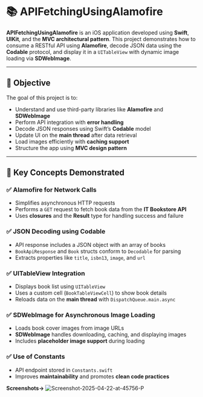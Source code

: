 # 📚 APIFetchingUsingAlamofire 

**APIFetchingUsingAlamofire** is an iOS application developed using **Swift**, **UIKit**, and the **MVC architectural pattern**. This project demonstrates how to consume a RESTful API using **Alamofire**, decode JSON data using the **Codable** protocol, and display it in a `UITableView` with dynamic image loading via **SDWebImage**.

---

## 🔎 Objective

The goal of this project is to:

- Understand and use third-party libraries like **Alamofire** and **SDWebImage**
- Perform API integration with **error handling**
- Decode JSON responses using Swift’s **Codable** model
- Update UI on the **main thread** after data retrieval
- Load images efficiently with **caching support**
- Structure the app using **MVC design pattern**

---

## 📌 Key Concepts Demonstrated

### ✅ Alamofire for Network Calls
- Simplifies asynchronous HTTP requests
- Performs a `GET` request to fetch book data from the **IT Bookstore API**
- Uses **closures** and the **Result** type for handling success and failure

### ✅ JSON Decoding using Codable
- API response includes a JSON object with an array of books
- `BookApiResponse` and `Book` structs conform to `Decodable` for parsing
- Extracts properties like `title`, `isbn13`, `image`, and `url`

### ✅ UITableView Integration
- Displays book list using `UITableView`
- Uses a custom cell (`BookTableViewCell`) to show book details
- Reloads data on the **main thread** with `DispatchQueue.main.async`

### ✅ SDWebImage for Asynchronous Image Loading
- Loads book cover images from image URLs
- **SDWebImage** handles downloading, caching, and displaying images
- Includes **placeholder image support** during loading

### ✅ Use of Constants
- API endpoint stored in `Constants.swift`
- Improves **maintainability** and promotes **clean code practices**

**Screenshots->**
![Screenshot-2025-04-22-at-45756-P](https://github.com/user-attachments/assets/2760064e-477e-45cc-a9c5-c7d64961b3fb)


